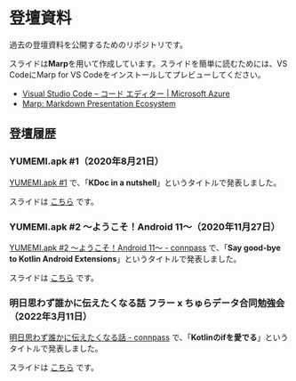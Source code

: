 # 登壇資料

過去の登壇資料を公開するためのリポジトリです。

スライドは**Marp**を用いて作成しています。スライドを簡単に読むためには、VS CodeにMarp for VS Codeをインストールしてプレビューしてください。

- [Visual Studio Code – コード エディター | Microsoft Azure](https://azure.microsoft.com/ja-jp/products/visual-studio-code/)
- [Marp: Markdown Presentation Ecosystem](https://marp.app/)

## 登壇履歴

### YUMEMI.apk #1（2020年8月21日）

[YUMEMI.apk #1](https://yumemi.connpass.com/event/180842/) で、「**KDoc in a nutshell**」というタイトルで発表しました。

スライドは [こちら](https://github.com/okuzawats/slide/blob/main/20200821_Yumemi_apk_%231/KDoc_in_a_nutshell.md) です。

### YUMEMI.apk #2 〜ようこそ！Android 11〜（2020年11月27日）

[YUMEMI.apk #2 〜ようこそ！Android 11〜 - connpass](https://yumemi.connpass.com/event/191284/) で、「**Say good-bye to Kotlin Android Extensions**」というタイトルで発表しました。

スライドは [こちら](https://github.com/okuzawats/slide/blob/main/20201127_Yumemi_apk_%232/say_good-bye_to_kotlin_android_extensions.md) です。

### 明日思わず誰かに伝えたくなる話 フラー x ちゅらデータ合同勉強会（2022年3月11日）

[明日思わず誰かに伝えたくなる話 - connpass](https://churadata.connpass.com/event/237070/) で、「**Kotlinのifを愛でる**」というタイトルで発表しました。

スライドは [こちら](https://github.com/okuzawats/slide/blob/main/20220311_Chura_Collaboration_%239/love-kotlin-if.md) です。
